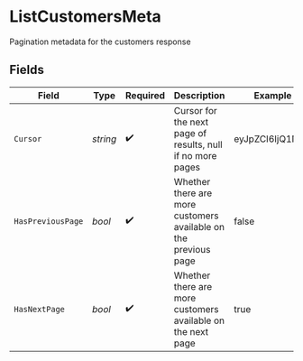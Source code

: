 # ListCustomersMeta

Pagination metadata for the customers response


## Fields

| Field                                                           | Type                                                            | Required                                                        | Description                                                     | Example                                                         |
| --------------------------------------------------------------- | --------------------------------------------------------------- | --------------------------------------------------------------- | --------------------------------------------------------------- | --------------------------------------------------------------- |
| `Cursor`                                                        | *string*                                                        | :heavy_check_mark:                                              | Cursor for the next page of results, null if no more pages      | eyJpZCI6IjQ1NiJ9                                                |
| `HasPreviousPage`                                               | *bool*                                                          | :heavy_check_mark:                                              | Whether there are more customers available on the previous page | false                                                           |
| `HasNextPage`                                                   | *bool*                                                          | :heavy_check_mark:                                              | Whether there are more customers available on the next page     | true                                                            |